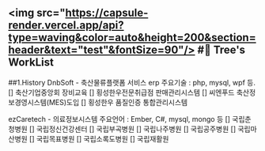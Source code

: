 <img src="https://capsule-render.vercel.app/api?type=waving&color=auto&height=200&section=header&text="test"&fontSize=90"/>
#🌳 Tree's WorkList
---
##1.History
DnbSoft - 축산물류플랫폼 서비스 erp 
주요기술 : php, mysql, wpf 등. 
[] 축산기업중앙회 장비교육
[] 횡성한우전문취급점 판매관리시스템 
[] 씨엔푸드 축산정보경영시스템(MES)도입
[] 횡성한우 품질인증 통합관리시스템


ezCaretech - 의료정보시스템 
주요언어 : Ember, C#, mysql, mongo 등 
[] 국립춘청병원
[] 국립정신건강센터
[] 국립부곡병원
[] 국립나주병원
[] 국립공주병원
[] 국립마산병원
[] 국립목표병원
[] 국립소록도병원
[] 국립재활원
